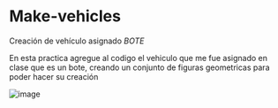 # Make-vehicles
Creación de vehículo asignado *BOTE*

En esta practica agregue al codigo el vehiculo que me fue asignado en clase que es un bote, creando un conjunto de figuras geometricas para poder hacer su creación 

![image](https://user-images.githubusercontent.com/112669364/194464705-0ca11f24-4fb5-494a-8170-a3c5565daa70.png)
